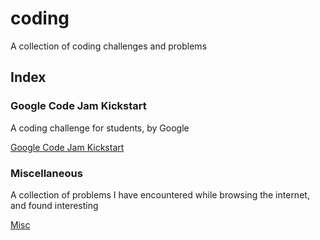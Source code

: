 # coding

A collection of coding challenges and problems

## Index

### Google Code Jam Kickstart

A coding challenge for students, by Google

[Google Code Jam Kickstart](./gcjk)

### Miscellaneous

A collection of problems I have encountered while browsing the internet, and found interesting

[Misc](./misc)
